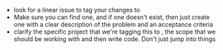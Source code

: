 - look for a linear issue to tag your changes to
- Make sure you can find one, and if one doesn't exist, then just create one with a clear description of the problem and an acceptance criteria
- clarify the specific project that we're tagging this to , the scope that we should be working with and then write code. Don't just jump into things
